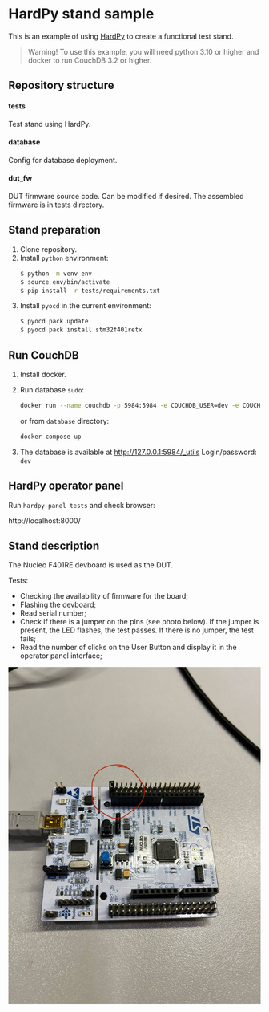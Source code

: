 # HardPy stand sample

This is an example of using [HardPy](https://github.com/everypinio/hardpy) to create a functional test stand.

> Warning! To use this example, you will need python 3.10 or higher and docker to run CouchDB 3.2 or higher.

## Repository structure

#### tests

Test stand using HardPy.

#### database

Config for database deployment.

#### dut_fw

DUT firmware source code. 
Can be modified if desired. 
The assembled firmware is in tests directory.

## Stand preparation

1. Clone repository.
1. Install `python` environment:
    ```bash
    $ python -m venv env
    $ source env/bin/activate
    $ pip install -r tests/requirements.txt
    ```
1. Install `pyocd` in the current environment:
    ```bash
    $ pyocd pack update
    $ pyocd pack install stm32f401retx
    ```

## Run CouchDB

1. Install docker.
1. Run database `sudo`:
    
    ```bash
    docker run --name couchdb -p 5984:5984 -e COUCHDB_USER=dev -e COUCHDB_PASSWORD=dev -v ./database/couchdb.ini:/opt/couchdb/etc/local.ini couchdb:3.3
    ```

    or from `database` directory:

    ```bash
    docker compose up
    ```
1. The database is available at http://127.0.0.1:5984/_utils
Login/password: `dev`

## HardPy operator panel

Run `hardpy-panel tests` and check browser:

http://localhost:8000/

## Stand description

The Nucleo F401RE devboard is used as the DUT.

Tests:

- Checking the availability of firmware for the board;
- Flashing the devboard;
- Read serial number;
- Check if there is a jumper on the pins (see photo below).
If the jumper is present, the LED flashes, the test passes. 
If there is no jumper, the test fails;
- Read the number of clicks on the User Button and display it in the operator panel interface;

<img src="docs/nucleo.jpg" width=600><br>
